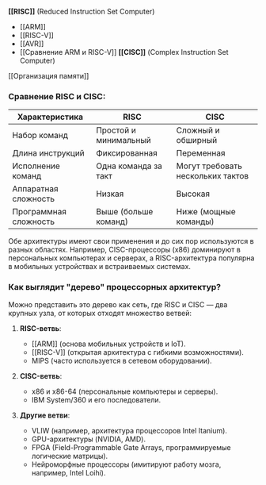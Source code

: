 **[[RISC]]** (Reduced Instruction Set Computer) 
- [[ARM]] 
- [[RISC-V]]
- [[AVR]]
- [[Сравнение ARM и RISC-V]]
**[[CISC]]** (Complex Instruction Set Computer)

[[Организация памяти]]
### Сравнение RISC и CISC:

|Характеристика|RISC|CISC|
|---|---|---|
|Набор команд|Простой и минимальный|Сложный и обширный|
|Длина инструкций|Фиксированная|Переменная|
|Исполнение команд|Одна команда за такт|Могут требовать нескольких тактов|
|Аппаратная сложность|Низкая|Высокая|
|Программная сложность|Выше (больше команд)|Ниже (мощные команды)|

Обе архитектуры имеют свои применения и до сих пор используются в разных областях. Например, CISC-процессоры (x86) доминируют в персональных компьютерах и серверах, а RISC-архитектура популярна в мобильных устройствах и встраиваемых системах.

### Как выглядит "дерево" процессорных архитектур?

Можно представить это дерево как сеть, где RISC и CISC — два крупных узла, от которых отходят множество ветвей:

1. **RISC-ветвь**:
    
    - [[ARM]] (основа мобильных устройств и IoT).
    - [[RISC-V]] (открытая архитектура с гибкими возможностями).
    - MIPS (часто используется в сетевом оборудовании).
2. **CISC-ветвь**:
    
    - x86 и x86-64 (персональные компьютеры и серверы).
    - IBM System/360 и его последователи.
3. **Другие ветви**:
    
    - VLIW (например, архитектура процессоров Intel Itanium).
    - GPU-архитектуры (NVIDIA, AMD).
    - FPGA (Field-Programmable Gate Arrays, программируемые логические матрицы).
    - Нейроморфные процессоры (имитируют работу мозга, например, Intel Loihi).
